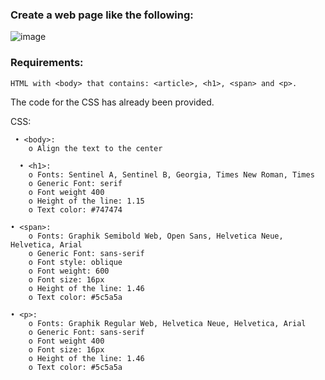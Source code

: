 ### Create a web page like the following:

![image](https://github.com/nsinorov/SoftUniMainPath/assets/45227327/cef713ed-1ea3-44e8-9602-d6fd27f4671d)

### Requirements:

    HTML with <body> that contains: <article>, <h1>, <span> and <p>.

The code for the CSS has already been provided. 

CSS:

     • <body>:
        o Align the text to the center
        
      • <h1>:
        o Fonts: Sentinel A, Sentinel B, Georgia, Times New Roman, Times
        o Generic Font: serif
        o Font weight 400
        o Height of the line: 1.15
        o Text color: #747474
        
    • <span>:
        o Fonts: Graphik Semibold Web, Open Sans, Helvetica Neue, Helvetica, Arial
        o Generic Font: sans-serif
        o Font style: oblique
        o Font weight: 600
        o Font size: 16px
        o Height of the line: 1.46
        o Text color: #5c5a5a
        
    • <p>:
        o Fonts: Graphik Regular Web, Helvetica Neue, Helvetica, Arial
        o Generic Font: sans-serif
        o Font weight 400
        o Font size: 16px
        o Height of the line: 1.46
        o Text color: #5c5a5a
